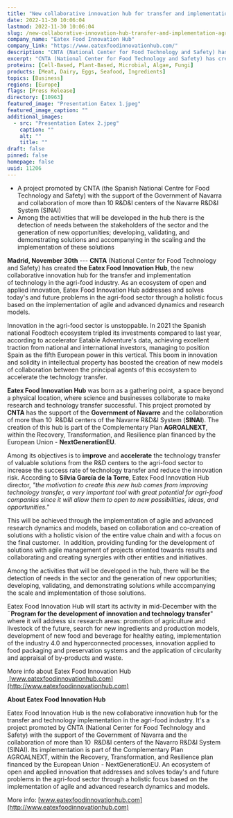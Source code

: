 ```yaml
---
title: "New collaborative innovation hub for transfer and implementation of agri-food technology"
date: 2022-11-30 10:06:04
lastmod: 2022-11-30 10:06:04
slug: /new-collaborative-innovation-hub-transfer-and-implementation-agri-food-technology
company_name: "Eatex Food Innovation Hub"
company_link: "https://www.eatexfoodinnovationhub.com/"
description: "CNTA (National Center for Food Technology and Safety) has created the Eatex Food Innovation Hub, the new collaborative innovation hub for the transfer and implementation of technology in the agri-food industry."
excerpt: "CNTA (National Center for Food Technology and Safety) has created the Eatex Food Innovation Hub, the new collaborative innovation hub for the transfer and implementation of technology in the agri-food industry."
proteins: [Cell-Based, Plant-Based, Microbial, Algae, Fungi]
products: [Meat, Dairy, Eggs, Seafood, Ingredients]
topics: [Business]
regions: [Europe]
flags: [Press Release]
directory: [10963]
featured_image: "Presentation Eatex 1.jpeg"
featured_image_caption: ""
additional_images:
  - src: "Presentation Eatex 2.jpeg"
    caption: ""
    alt: ""
    title: ""
draft: false
pinned: false
homepage: false
uuid: 11206
---
```

-   A project promoted by CNTA (the Spanish National Centre for Food
    Technology and Safety) with the support of the Government of Navarra
    and collaboration of more than 10 R&D&I centers of the Navarre R&D&I
    System (SINAI)
-   Among the activities that will be developed in the hub there is the
    detection of needs between the stakeholders of the sector and the
    generation of new opportunities; developing, validating, and
    demonstrating solutions and accompanying in the scaling and the
    implementation of these solutions

**Madrid, November 30th** --- **CNTA** (National Center for Food
Technology and Safety) has created **the Eatex Food Innovation Hub**,
the new collaborative innovation hub for the transfer and implementation
of technology in the agri-food industry. As an ecosystem of open and
applied innovation, Eatex Food Innovation Hub addresses and solves
today\'s and future problems in the agri-food sector through a holistic
focus based on the implementation of agile and advanced dynamics and
research models.

Innovation in the agri-food sector is unstoppable. In 2021 the Spanish
national Foodtech ecosystem tripled its investments compared to last
year, according to accelerator Eatable Adventure's data, achieving
excellent traction from national and international investors, managing
to position Spain as the fifth European power in this vertical. This
boom in innovation and solidity in intellectual property has boosted the
creation of new models of collaboration between the principal agents of
this ecosystem to accelerate the technology transfer.

**Eatex Food Innovation Hub** was born as a gathering point,  a space
beyond a physical location, where science and businesses collaborate to
make research and technology transfer successful. This project promoted
by **CNTA** has the support of the **Government of Navarre** and the
collaboration of more than 10  R&D&I centers of the Navarre R&D&I System
(**SINAI**). The creation of this hub is part of the Complementary Plan
**AGROALNEXT**, within the Recovery, Transformation, and Resilience plan
financed by the European Union - **NextGenerationEU**.

Among its objectives is to **improve** and **accelerate** the technology
transfer of valuable solutions from the R&D centers to the agri-food
sector to increase the success rate of technology transfer and reduce
the innovation risk. According to **Silvia García de la Torre**, Eatex
Food Innovation Hub director, *"the motivation to create this new hub
comes from improving technology transfer, a very important tool with
great potential for agri-food companies since it will allow them to open
to new possibilities, ideas, and opportunities."*

This will be achieved through the implementation of agile and advanced
research dynamics and models, based on collaboration and co-creation of
solutions with a holistic vision of the entire value chain and with a
focus on the final customer.  In addition, providing funding for the
development of solutions with agile management of projects oriented
towards results and collaborating and creating synergies with other
entities and initiatives.

Among the activities that will be developed in the hub, there will be
the detection of needs in the sector and the generation of new
opportunities; developing, validating, and demonstrating solutions while
accompanying the scale and implementation of those solutions.

Eatex Food Innovation Hub will start its activity in mid-December with
the ¨**Program for the development of innovation and technology
transfer**" where it will address six research areas: promotion of
agriculture and livestock of the future, search for new ingredients and
production models, development of new food and beverage for healthy
eating, implementation of the industry 4.0 and hyperconnected processes,
innovation applied to food packaging and preservation systems and the
application of circularity and appraisal of by-products and waste.

More info about Eatex Food Innovation Hub
[ ](http://www.eatexfoodinnovationhub.com)[www.eatexfoodinnovationhub.com](http://www.eatexfoodinnovationhub.com)

**About Eatex Food Innovation Hub**

Eatex Food Innovation Hub is the new collaborative innovation hub for
the transfer and technology implementation in the agri-food industry.
It\'s a project promoted by CNTA (National Center for Food Technology
and Safety) with the support of the Government of Navarra and the
collaboration of more than 10  R&D&I centers of the Navarro R&D&I System
(SINAI). Its implementation is part of the Complementary Plan
AGROALNEXT, within the Recovery, Transformation, and Resilience plan
financed by the European Union - NextGenerationEU. An ecosystem of open
and applied innovation that addresses and solves today\'s and future
problems in the agri-food sector through a holistic focus based on the
implementation of agile and advanced research dynamics and models.

More info: [](http://www.eatexfoodinnovationhub.com)
[www.eatexfoodinnovationhub.com](http://www.eatexfoodinnovationhub.com)
